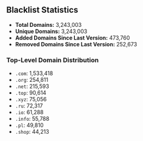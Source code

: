 ## Blacklist Statistics

- **Total Domains:** 3,243,003
- **Unique Domains:** 3,243,003
- **Added Domains Since Last Version:** 473,760
- **Removed Domains Since Last Version:** 252,673

### Top-Level Domain Distribution

-  `.com`: 1,533,418
-  `.org`: 254,811
-  `.net`: 215,593
-  `.top`: 90,614
-  `.xyz`: 75,056
-  `.ru`: 72,317
-  `.io`: 61,288
-  `.info`: 55,788
-  `.pl`: 49,810
-  `.shop`: 44,213
